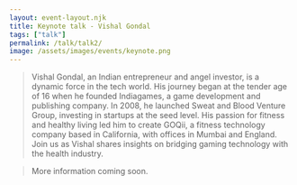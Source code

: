 ```yaml
---
layout: event-layout.njk
title: Keynote talk - Vishal Gondal
tags: ["talk"]
permalink: /talk/talk2/
image: /assets/images/events/keynote.png
---
```


> Vishal Gondal, an Indian entrepreneur and angel investor, is a dynamic force in the tech world. His journey began at the tender age of 16 when he founded Indiagames, a game development and publishing company. In 2008, he launched Sweat and Blood Venture Group, investing in startups at the seed level. His passion for fitness and healthy living led him to create GOQii, a fitness technology company based in California, with offices in Mumbai and England. Join us as Vishal shares insights on bridging gaming technology with the health industry.

> More information coming soon.
